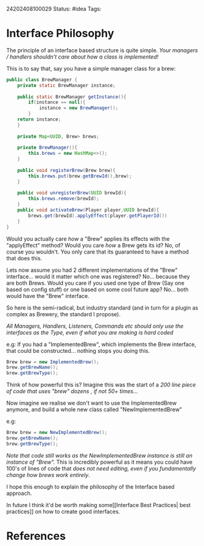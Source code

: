 24202408100029
Status: #idea
Tags:

# Interface Philosophy
The principle of an interface based structure is quite simple. *Your managers / handlers shouldn't care about how a class is implemented!*

This is to say that, say you have a simple manager class for a brew: 

```java
public class BrewManager {  
	private static BrewManager instance;  
  
	public static BrewManager getInstance(){  
		if(instance == null){  
			instance = new BrewManager();  
		}  
	return instance;  
	}  
  
	private Map<UUID, Brew> brews;  
  
	private BrewManager(){  
		this.brews = new HashMap<>();  
	}  
  
	public void registerBrew(Brew brew){  
		this.brews.put(brew.getBrewId(),brew);  
	}  
  
	public void unregisterBrew(UUID brewId){  
		this.brews.remove(brewId);  
	}  
	public void activateBrew(Player player,UUID brewId){  
		brews.get(brewId).applyEffect(player.getPlayerId()) 
	}
}
```
Would you actually care *how* a "Brew" applies its effects with the "applyEffect" method? 
Would you care *how* a Brew gets its id? 
No, of course you wouldn't. You only care that its guaranteed to have a method that does this.

Lets now assume you had 2 different implementations of the "Brew" interface... would it matter which one was registered? No... because they are both Brews. 
Would you care if you used one type of Brew (Say one based on config stuff) or one based on some cool future app? No... both would have the "Brew" interface. 

So here is the semi-radical, but industry standard (and in turn for a plugin as complex as Brewery, the standard I propose).

*All Managers, Handlers, Listeners, Commands etc should only use the interfaces as the Type, even if what you are making is hard coded*

e.g: If you had a "ImplementedBrew", which implements the Brew interface, that could be constructed... nothing stops you doing this.
```java
Brew brew = new ImplementedBrew();
brew.getBrewName();
brew.getBrewType();
```

Think of how powerful this is? Imagine this was the start of a *200 line piece of code that uses "brew" dozens , if not 50+ times...*

Now imagine we realise we don't want to use the ImplementedBrew anymore, and build a whole new class called "NewImplementedBrew"

e.g: 
```java
Brew brew = new NewImplementedBrew();
brew.getBrewName();
brew.getBrewType();
```

*Note that code still works as the NewImplementedBrew instance is still an instance of "Brew".*
This is incredibly powerful as it means you could have 100's of lines of code that *does not need editing, even if you fundamentally change how brews work entirely*.

I hope this enough to explain the philosophy of the Interface based approach.

In future I think it'd be worth making some[[Interface Best Practices| best practices]] on how to create good interfaces. 





# References